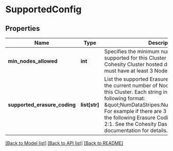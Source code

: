 # SupportedConfig

## Properties
Name | Type | Description | Notes
------------ | ------------- | ------------- | -------------
**min_nodes_allowed** | **int** | Specifies the minimum number of Nodes supported for this Cluster type. For example, a Cohesity Cluster hosted directly on hardware must have at least 3 Nodes. | [optional] 
**supported_erasure_coding** | **list[str]** | List the supported Erasure Coding options for the current number of Nodes (nodeCount) in this Cluster. Each string in the array is in the following format: \&quot;NumDataStripes:NumCodedStripes\&quot; For example if there are 3 nodes in the Cluster, the following Erasure Coding mode is returned: 2:1. See the Cohesity Dashboard help documentation for details. | [optional] 

[[Back to Model list]](../README.md#documentation-for-models) [[Back to API list]](../README.md#documentation-for-api-endpoints) [[Back to README]](../README.md)


